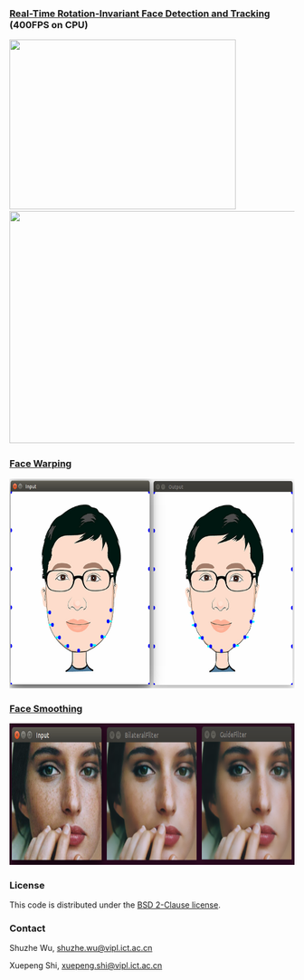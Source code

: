 ### [Real-Time Rotation-Invariant Face Detection and Tracking](PCN/) (400FPS on CPU)

<img src='PCN/result/tracking.gif' width=400 height=300>

<img src='PCN/result/demo.png' width=800 height=410>

### [Face Warping](Warping/)

<img src='Warping/result/warping.png' width=800 height=370>

### [Face Smoothing](SmoothSkin/)

<img src='SmoothSkin/result/smooth.png' width=800 height=250>

### License

This code is distributed under the [BSD 2-Clause license](LICENSE).

### Contact

Shuzhe Wu, shuzhe.wu@vipl.ict.ac.cn

Xuepeng Shi, xuepeng.shi@vipl.ict.ac.cn

